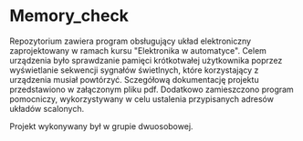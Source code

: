 # Memory_check

Repozytorium zawiera program obsługujący układ elektroniczny zaprojektowany w ramach kursu "Elektronika w automatyce". Celem urządzenia było sprawdzanie pamięci krótkotwałej użytkownika poprzez wyświetlanie sekwencji sygnałów świetlnych, które korzystający z urządzenia musiał powtórzyć. Sczegółową dokumentację projektu przedstawiono w załączonym pliku pdf. Dodatkowo zamieszczono program pomocniczy, wykorzystywany w celu ustalenia przypisanych adresów układów scalonych.  

Projekt wykonywany był w grupie dwuosobowej.  
